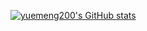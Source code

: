 [![yuemeng200's GitHub stats](https://github-readme-stats.vercel.app/api?username=yuemeng200&count_private=true&show_icons=true&theme=cobalt)](https://yuemeng200.github.io/)
